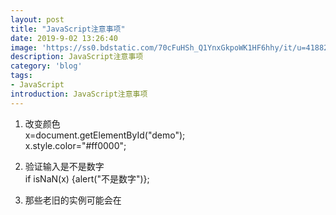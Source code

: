 ```yaml
---
layout: post
title: "JavaScript注意事项"
date: 2019-9-02 13:26:40
image: 'https://ss0.bdstatic.com/70cFuHSh_Q1YnxGkpoWK1HF6hhy/it/u=4188280155,548323661&fm=26&gp=0.jpg'
description: JavaScript注意事项
category: 'blog'
tags:
- JavaScript
introduction: JavaScript注意事项
---
```


1. 改变颜色  
    x=document.getElementById("demo");  
    x.style.color="#ff0000";  

2. 验证输入是不是数字  
    if isNaN(x) {alert("不是数字")};  

3. 	那些老旧的实例可能会在 <script> 标签中使用 type="text/javascript"。现在已经不必这样做了。JavaScript 是所有现代浏览器以及 HTML5 中的默认脚本语言。  

4. JavaScript输出  
    使用 window.alert() 弹出警告框。  
    使用 document.write() 方法将内容写到 HTML 文档中。  
    使用 innerHTML 写入到 HTML 元素。  
    使用 console.log() 写入到浏览器的控制台。  

5. 请使用 document.write() 仅仅向文档输出写内容。  
    如果在文档已完成加载后执行 document.write，整个 HTML 页面将被覆盖。  

6. console.log() 方法能够让你看到你在页面中的输出内容，让你更容易调试javascript；与alert相比，console不会打断你页面的操作，console里面的内容非常丰富，你可以在控制台输入 console。  

7. 	变量是一个名称。字面量是一个值。  

8. JavaScript 中，常见的是驼峰法的命名规则，如 lastName (而不是lastname)。  

9. JavaScript 是脚本语言。浏览器会在读取代码时，逐行地执行脚本代码。而对于传统编程来说，会在执行前对所有代码进行编译。  

10. 反斜杠换行  
    document.write("你好 \ W3Cschool!");  

11. 一个好的编程习惯是，在代码开始处，统一对需要的变量进行声明。  

12. 你的全局变量，或者函数，可以覆盖 window 对象的变量或者函数。  
局部变量，包括 window 对象可以覆盖全局变量和函数。  

13. 在 ES6 中，提供了 let 关键字和 const 关键字。  
    let 的声明方式与 var 相同，用 let 来代替 var 来声明变量，就可以把变量限制在当前代码块中。  
    使用 const 声明的是常量，其值一旦被设定便不可被更改。  

14. 数据类型  
    NaN 的数据类型是 number  
    数组(Array)的数据类型是 object  
    日期(Date)的数据类型为 object  
    null 的数据类型是 object  
    未定义变量的数据类型为 undefined  

15. 监听事件时，不要使用 "on" 前缀。 例如，使用 "click" ,而不是使用 "onclick"。  












